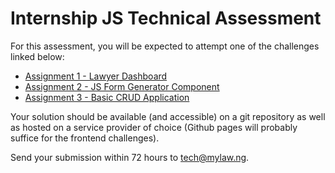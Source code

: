 # Internship JS Technical Assessment

For this assessment, you will be expected to attempt one of the challenges linked below:

- [Assignment 1 - Lawyer Dashboard](./assignment-1/README.md)
- [Assignment 2 - JS Form Generator Component](./assignment-2/README.md)
- [Assignment 3 - Basic CRUD Application](./assignment-3/README.md)

Your solution should be available (and accessible) on a git repository as well as hosted on a service provider of choice (Github pages will probably suffice for the frontend challenges).

Send your submission within 72 hours to tech@mylaw.ng.
